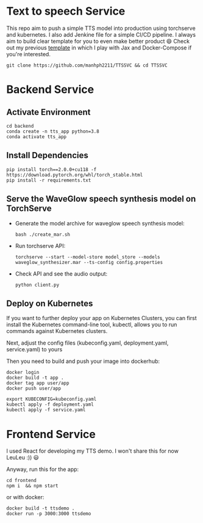 Text to speech Service
====

This repo aim to push a simple TTS model into production using torchserve and kubernetes. I also add Jenkine file for a simple CI/CD pipeline. I always aim to build clear template for you to even make better product :smile: Check out my previous [template](https://github.com/manhph2211/Image-Generation-App) in which I play with Jax and Docker-Compose if you're interested. 

```git clone https://github.com/manhph2211/TTSSVC && cd TTSSVC```

# Backend Service 

## Activate Environment

```
cd backend
conda create -n tts_app python=3.8
conda activate tts_app
```

## Install Dependencies

```
pip install torch==2.0.0+cu118 -f https://download.pytorch.org/whl/torch_stable.html
pip install -r requirements.txt
```

## Serve the WaveGlow speech synthesis model on TorchServe

* Generate the model archive for waveglow speech synthesis model:

   ```
   bash ./create_mar.sh
   ```

* Run torchserve API:
   ```
   torchserve --start --model-store model_store --models waveglow_synthesizer.mar --ts-config config.properties
   ```

* Check API and see the audio output:

   ```
   python client.py
   ```

## Deploy on Kubernetes

If you want to further deploy your app on Kubernetes Clusters, you can first install the Kubernetes command-line tool, kubectl, allows you to run commands against Kubernetes clusters.

Next, adjust the config files (kubeconfig.yaml, deployment.yaml, service.yaml) to yours

Then you need to build and push your image into dockerhub:

```
docker login
docker build -t app . 
docker tag app user/app 
docker push user/app
```


```
export KUBECONFIG=kubeconfig.yaml 
kubectl apply -f deployment.yaml 
kubectl apply -f service.yaml 
```

# Frontend Service

I used React for developing my TTS demo. I won't share this for now LeuLeu :)) :smiley:

Anyway, run this for the app: 

```
cd frontend
npm i  && npm start
```

or with docker:

```
docker build -t ttsdemo .
docker run -p 3000:3000 ttsdemo
```